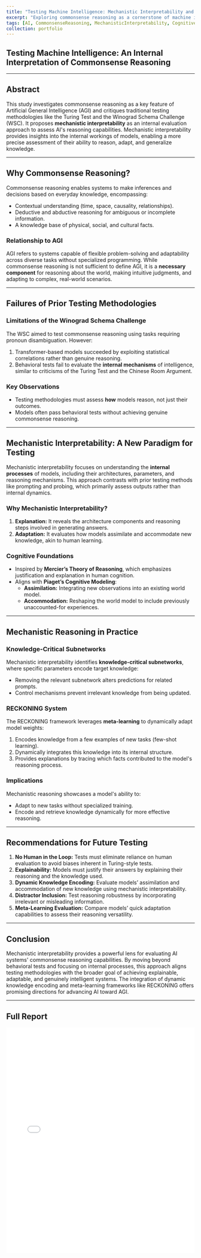 ```yaml
---
title: "Testing Machine Intelligence: Mechanistic Interpretability and Commonsense Reasoning"
excerpt: "Exploring commonsense reasoning as a cornerstone of machine intelligence and evaluating mechanistic interpretability as a method for assessing AI capabilities."
tags: [AI, CommonsenseReasoning, MechanisticInterpretability, CognitiveScience, AGI]
collection: portfolio
---
```


## Testing Machine Intelligence: An Internal Interpretation of Commonsense Reasoning

---

## Abstract

This study investigates commonsense reasoning as a key feature of Artificial General Intelligence (AGI) and critiques traditional testing methodologies like the Turing Test and the Winograd Schema Challenge (WSC). It proposes **mechanistic interpretability** as an internal evaluation approach to assess AI's reasoning capabilities. Mechanistic interpretability provides insights into the internal workings of models, enabling a more precise assessment of their ability to reason, adapt, and generalize knowledge.

---

## Why Commonsense Reasoning?

Commonsense reasoning enables systems to make inferences and decisions based on everyday knowledge, encompassing:
- Contextual understanding (time, space, causality, relationships).
- Deductive and abductive reasoning for ambiguous or incomplete information.
- A knowledge base of physical, social, and cultural facts.

### Relationship to AGI
AGI refers to systems capable of flexible problem-solving and adaptability across diverse tasks without specialized programming. While commonsense reasoning is not sufficient to define AGI, it is a **necessary component** for reasoning about the world, making intuitive judgments, and adapting to complex, real-world scenarios.

---

## Failures of Prior Testing Methodologies

### Limitations of the Winograd Schema Challenge
The WSC aimed to test commonsense reasoning using tasks requiring pronoun disambiguation. However:
1. Transformer-based models succeeded by exploiting statistical correlations rather than genuine reasoning.
2. Behavioral tests fail to evaluate the **internal mechanisms** of intelligence, similar to criticisms of the Turing Test and the Chinese Room Argument.

### Key Observations
- Testing methodologies must assess **how** models reason, not just their outcomes.
- Models often pass behavioral tests without achieving genuine commonsense reasoning.

---

## Mechanistic Interpretability: A New Paradigm for Testing

Mechanistic interpretability focuses on understanding the **internal processes** of models, including their architectures, parameters, and reasoning mechanisms. This approach contrasts with prior testing methods like prompting and probing, which primarily assess outputs rather than internal dynamics.

### Why Mechanistic Interpretability?
1. **Explanation:** It reveals the architecture components and reasoning steps involved in generating answers.
2. **Adaptation:** It evaluates how models assimilate and accommodate new knowledge, akin to human learning.

### Cognitive Foundations
- Inspired by **Mercier’s Theory of Reasoning**, which emphasizes justification and explanation in human cognition.
- Aligns with **Piaget’s Cognitive Modeling**:
  - **Assimilation:** Integrating new observations into an existing world model.
  - **Accommodation:** Reshaping the world model to include previously unaccounted-for experiences.

---

## Mechanistic Reasoning in Practice

### Knowledge-Critical Subnetworks
Mechanistic interpretability identifies **knowledge-critical subnetworks**, where specific parameters encode target knowledge:
- Removing the relevant subnetwork alters predictions for related prompts.
- Control mechanisms prevent irrelevant knowledge from being updated.

### RECKONING System
The RECKONING framework leverages **meta-learning** to dynamically adapt model weights:
1. Encodes knowledge from a few examples of new tasks (few-shot learning).
2. Dynamically integrates this knowledge into its internal structure.
3. Provides explanations by tracing which facts contributed to the model's reasoning process.

### Implications
Mechanistic reasoning showcases a model's ability to:
- Adapt to new tasks without specialized training.
- Encode and retrieve knowledge dynamically for more effective reasoning.

---

## Recommendations for Future Testing

1. **No Human in the Loop:** Tests must eliminate reliance on human evaluation to avoid biases inherent in Turing-style tests.
2. **Explainability:** Models must justify their answers by explaining their reasoning and the knowledge used.
3. **Dynamic Knowledge Encoding:** Evaluate models’ assimilation and accommodation of new knowledge using mechanistic interpretability.
4. **Distractor Inclusion:** Test reasoning robustness by incorporating irrelevant or misleading information.
5. **Meta-Learning Evaluation:** Compare models’ quick adaptation capabilities to assess their reasoning versatility.

---

## Conclusion

Mechanistic interpretability provides a powerful lens for evaluating AI systems' commonsense reasoning capabilities. By moving beyond behavioral tests and focusing on internal processes, this approach aligns testing methodologies with the broader goal of achieving explainable, adaptable, and genuinely intelligent systems. The integration of dynamic knowledge encoding and meta-learning frameworks like RECKONING offers promising directions for advancing AI toward AGI.

---

## Full Report

<iframe src="path_to/pdfjs/web/viewer.html?file=https://riccardocampanella.github.io/rc-homepage/files/Final_paper_RiccardoCampanella.pdf" 
        width="100%" height="600px" frameborder="0"></iframe>
